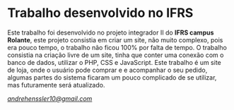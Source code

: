 # Trabalho desenvolvido no IFRS
Este trabalho foi desenvolvido no projeto integrador II do <b>IFRS campus Rolante</b>, este projeto consistia em criar um site, não muito complexo, pois era pouco tempo, o trabalho não ficou 100% por falta de tempo. O trabalho consistia na criação livre de um site, tinha que conter uma conexão com o banco de dados, utilizar o PHP, CSS e JavaScript.
Este trabalho é um site de loja, onde o usuário pode comprar e e acompanhar o seu pedido, algumas partes do sistema ficaram um pouco complicado de se utilizar, mas futuramente será atualizado.

<i> andrehenssler10@gmail.com</i>
